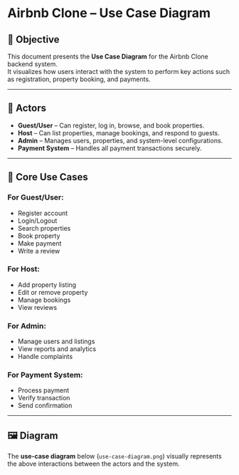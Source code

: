 # Airbnb Clone – Use Case Diagram

## 🎯 Objective
This document presents the **Use Case Diagram** for the Airbnb Clone backend system.  
It visualizes how users interact with the system to perform key actions such as registration, property booking, and payments.

---

## 👥 Actors
- **Guest/User** – Can register, log in, browse, and book properties.
- **Host** – Can list properties, manage bookings, and respond to guests.
- **Admin** – Manages users, properties, and system-level configurations.
- **Payment System** – Handles all payment transactions securely.

---

## 🧩 Core Use Cases
### For Guest/User:
- Register account  
- Login/Logout  
- Search properties  
- Book property  
- Make payment  
- Write a review  

### For Host:
- Add property listing  
- Edit or remove property  
- Manage bookings  
- View reviews  

### For Admin:
- Manage users and listings  
- View reports and analytics  
- Handle complaints  

### For Payment System:
- Process payment  
- Verify transaction  
- Send confirmation  

---

## 🖼️ Diagram
The **use-case diagram** below (`use-case-diagram.png`) visually represents the above interactions between the actors and the system.
